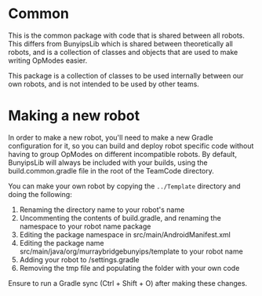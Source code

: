 # Common

This is the common package with code that is shared between all robots. This differs from
BunyipsLib which is shared between theoretically all robots, and is a collection of classes and
objects that are used to make writing OpModes easier.

This package is a collection of classes to be used internally between our own robots,
and is not intended to be used by other teams.

# Making a new robot

In order to make a new robot, you'll need to make a new Gradle configuration for it, so you can
build and deploy robot specific code without having to group OpModes on different incompatible
robots.
By default, BunyipsLib will always be included with your builds, using the
build.common.gradle file in the root of the TeamCode directory.

You can make your own robot by copying the `../Template` directory and doing the following:

1. Renaming the directory name to your robot's name
2. Uncommenting the contents of build.gradle, and renaming the namespace to your robot name package
3. Editing the package namespace in src/main/AndroidManifest.xml
4. Editing the package name src/main/java/org/murraybridgebunyips/template to your robot name
5. Adding your robot to /settings.gradle
6. Removing the tmp file and populating the folder with your own code

Ensure to run a Gradle sync (Ctrl + Shift + O) after making these changes.
